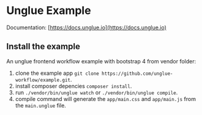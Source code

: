 # Unglue Example

Documentation: [https://docs.unglue.io](https://docs.unglue.io)

## Install the example

An unglue frontend workflow example with bootstrap 4 from vendor folder:

1. clone the example app `git clone https://github.com/unglue-workflow/example.git`.
2. install composer depencies `composer install`.
3. run `./vendor/bin/unglue watch` or `./vendor/bin/unglue compile`.
4. compile command will generate the `app/main.css` and `app/main.js` from the `main.unglue` file.
